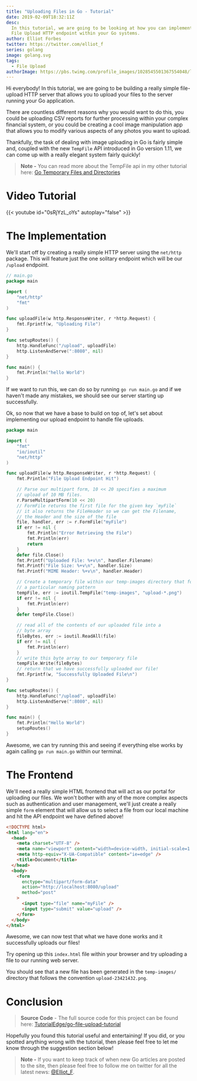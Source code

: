 ```yaml
---
title: "Uploading Files in Go - Tutorial"
date: 2019-02-09T18:32:11Z
desc:
  In this tutorial, we are going to be looking at how you can implement a simple
  File Upload HTTP endpoint within your Go systems.
author: Elliot Forbes
twitter: https://twitter.com/elliot_f
series: golang
image: golang.svg
tags:
  - File Upload
authorImage: https://pbs.twimg.com/profile_images/1028545501367554048/lzr43cQv_400x400.jpg
---
```


Hi everybody! In this tutorial, we are going to be building a really simple
file-upload HTTP server that allows you to upload your files to the server
running your Go application.

There are countless different reasons why you would want to do this, you could
be uploading CSV reports for further processing within your complex financial
system, or you could be creating a cool image manipulation app that allows you
to modify various aspects of any photos you want to upload.

Thankfully, the task of dealing with image uploading in Go is fairly simple and,
coupled with the new `TempFile` API introduced in Go version 1.11, we can come
up with a really elegant system fairly quickly!

> **Note -** You can read more about the TempFile api in my other tutorial here:
> [Go Temporary Files and Directories](/golang/temporary-files-directories-go-111/)

# Video Tutorial

{{< youtube id="0sRjYzL_oYs" autoplay="false" >}}

# The Implementation

We'll start off by creating a really simple HTTP server using the `net/http`
package. This will feature just the one solitary endpoint which will be our
`/upload` endpoint.

```go
// main.go
package main

import (
    "net/http"
    "fmt"
)

func uploadFile(w http.ResponseWriter, r *http.Request) {
    fmt.Fprintf(w, "Uploading File")
}

func setupRoutes() {
    http.HandleFunc("/upload", uploadFile)
    http.ListenAndServe(":8080", nil)
}

func main() {
    fmt.Println("hello World")
}
```

If we want to run this, we can do so by running `go run main.go` and if we
haven't made any mistakes, we should see our server starting up successfully.

Ok, so now that we have a base to build on top of, let's set about implementing
our upload endpoint to handle file uploads.

```go
package main

import (
    "fmt"
    "io/ioutil"
    "net/http"
)

func uploadFile(w http.ResponseWriter, r *http.Request) {
    fmt.Println("File Upload Endpoint Hit")

    // Parse our multipart form, 10 << 20 specifies a maximum
    // upload of 10 MB files.
    r.ParseMultipartForm(10 << 20)
    // FormFile returns the first file for the given key `myFile`
    // it also returns the FileHeader so we can get the Filename,
    // the Header and the size of the file
    file, handler, err := r.FormFile("myFile")
    if err != nil {
        fmt.Println("Error Retrieving the File")
        fmt.Println(err)
        return
    }
    defer file.Close()
    fmt.Printf("Uploaded File: %+v\n", handler.Filename)
    fmt.Printf("File Size: %+v\n", handler.Size)
    fmt.Printf("MIME Header: %+v\n", handler.Header)

    // Create a temporary file within our temp-images directory that follows
    // a particular naming pattern
    tempFile, err := ioutil.TempFile("temp-images", "upload-*.png")
    if err != nil {
        fmt.Println(err)
    }
    defer tempFile.Close()

    // read all of the contents of our uploaded file into a
    // byte array
    fileBytes, err := ioutil.ReadAll(file)
    if err != nil {
        fmt.Println(err)
    }
    // write this byte array to our temporary file
    tempFile.Write(fileBytes)
    // return that we have successfully uploaded our file!
    fmt.Fprintf(w, "Successfully Uploaded File\n")
}

func setupRoutes() {
    http.HandleFunc("/upload", uploadFile)
    http.ListenAndServe(":8080", nil)
}

func main() {
    fmt.Println("Hello World")
    setupRoutes()
}

```

Awesome, we can try running this and seeing if everything else works by again
calling `go run main.go` within our terminal.

# The Frontend

We'll need a really simple HTML frontend that will act as our portal for
uploading our files. We won't bother with any of the more complex aspects such
as authentication and user management, we'll just create a really simple `form`
element that will allow us to select a file from our local machine and hit the
API endpoint we have defined above!

```html
<!DOCTYPE html>
<html lang="en">
  <head>
    <meta charset="UTF-8" />
    <meta name="viewport" content="width=device-width, initial-scale=1.0" />
    <meta http-equiv="X-UA-Compatible" content="ie=edge" />
    <title>Document</title>
  </head>
  <body>
    <form
      enctype="multipart/form-data"
      action="http://localhost:8080/upload"
      method="post"
    >
      <input type="file" name="myFile" />
      <input type="submit" value="upload" />
    </form>
  </body>
</html>
```

Awesome, we can now test that what we have done works and it successfully
uploads our files!

Try opening up this `index.html` file within your browser and try uploading a
file to our running web server.

You should see that a new file has been generated in the `temp-images/`
directory that follows the convention `upload-23421432.png`.

# Conclusion

> **Source Code** - The full source code for this project can be found here: [TutorialEdge/go-file-upload-tutorial](https://github.com/TutorialEdge/go-file-upload-tutorial)

Hopefully you found this tutorial useful and entertaining! If you did, or you
spotted anything wrong with the tutorial, then please feel free to let me know
through the suggestion section below!

> **Note -** If you want to keep track of when new Go articles are posted to the
> site, then please feel free to follow me on twitter for all the latest news:
> [@Elliot_F](https://twitter.com/elliot_f).
